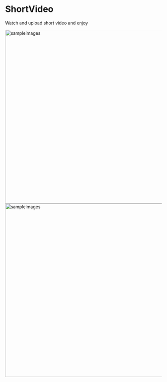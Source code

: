 # ShortVideo
Watch and upload short video and enjoy

<img width="559" alt="sampleimages" src="homescreen.png">

<img width="559" alt="sampleimages" src="uploadvideoscreen.png">
